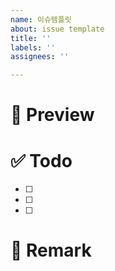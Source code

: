 ```yaml
---
name: 이슈템플릿
about: issue template
title: ''
labels: ''
assignees: ''

---
```


# 📝 Preview





# ✅ Todo
- [ ] 
- [ ]
- [ ]


# 📌 Remark